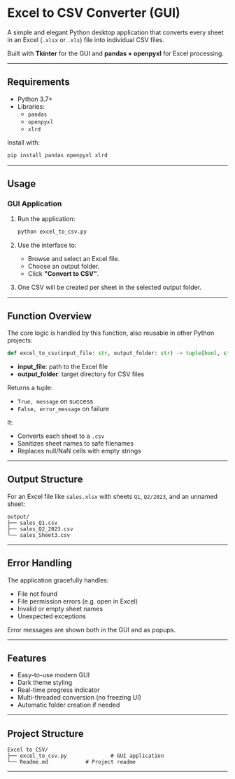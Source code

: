 # Excel to CSV Converter (GUI)

A simple and elegant Python desktop application that converts every sheet in an Excel (`.xlsx` or `.xls`) file into individual CSV files.

Built with **Tkinter** for the GUI and **pandas + openpyxl** for Excel processing.

---

## Requirements

- Python 3.7+
- Libraries:
  - `pandas`
  - `openpyxl`
  - `xlrd`

Install with:

```bash
pip install pandas openpyxl xlrd
````

---

## Usage

### GUI Application

1. Run the application:

   ```bash
   python excel_to_csv.py
   ```

2. Use the interface to:

   - Browse and select an Excel file.
   - Choose an output folder.
   - Click **"Convert to CSV"**.

3. One CSV will be created per sheet in the selected output folder.

---

## Function Overview

The core logic is handled by this function, also reusable in other Python projects:

```python
def excel_to_csv(input_file: str, output_folder: str) -> tuple[bool, str]
```

- **input\_file**: path to the Excel file
- **output\_folder**: target directory for CSV files

Returns a tuple:

- `True, message` on success
- `False, error_message` on failure

It:

- Converts each sheet to a `.csv`
- Sanitizes sheet names to safe filenames
- Replaces null/NaN cells with empty strings

---

## Output Structure

For an Excel file like `sales.xlsx` with sheets `Q1`, `Q2/2023`, and an unnamed sheet:

```text
output/
├── sales_Q1.csv
├── sales_Q2_2023.csv
└── sales_Sheet3.csv
```

---

## Error Handling

The application gracefully handles:

- File not found
- File permission errors (e.g. open in Excel)
- Invalid or empty sheet names
- Unexpected exceptions

Error messages are shown both in the GUI and as popups.

---

## Features

- Easy-to-use modern GUI
- Dark theme styling
- Real-time progress indicator
- Multi-threaded conversion (no freezing UI)
- Automatic folder creation if needed

---

## Project Structure

```text
Excel to CSV/
├── excel_to_csv.py              # GUI application
└── Readme.md            # Project readme
```
---